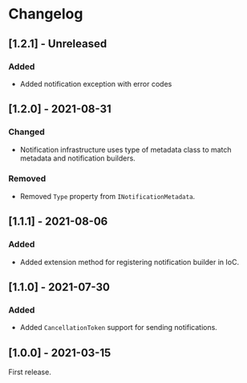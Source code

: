 # Changelog

## [1.2.1] - Unreleased

### Added

- Added notification exception with error codes

## [1.2.0] - 2021-08-31

### Changed

- Notification infrastructure uses type of metadata class to match metadata and notification builders.

### Removed

- Removed `Type` property from `INotificationMetadata`.

## [1.1.1] - 2021-08-06

### Added

- Added extension method for registering notification builder in IoC.

## [1.1.0] - 2021-07-30

### Added

- Added `CancellationToken` support for sending notifications.

## [1.0.0] - 2021-03-15

First release.
